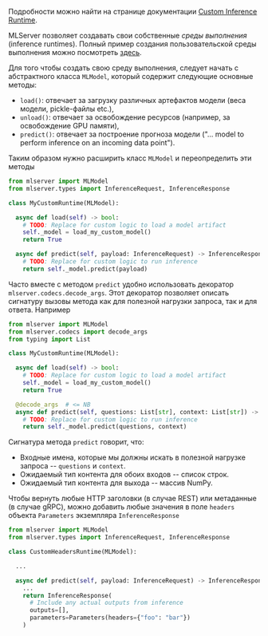 Подробности можно найти на странице документации [Custom Inference Runtime](https://mlserver.readthedocs.io/en/latest/user-guide/custom.html).

MLServer позволяет создавать свои собственные _среды выполнения_ (inference runtimes). Полный пример создания пользовательской среды выполнения можно посмотреть [здесь](https://mlserver.readthedocs.io/en/latest/user-guide/custom.html).

Для того чтобы создать свою среду выполнения, следует начать с абстрактного класса `MLModel`, который содержит следующие основные методы:
- `load()`: отвечает за загрузку различных артефактов модели (веса модели, pickle-файлы etc.),
- `unload()`: отвечает за освобождение ресурсов (например, за освобождение GPU памяти),
- `predict()`: отвечает за построение прогноза модели ("... model to perform inference on an incoming data point").

Таким образом нужно расширить класс `MLModel` и переопределить эти методы
```python
from mlserver import MLModel
from mlserver.types import InferenceRequest, InferenceResponse

class MyCustomRuntime(MLModel):

  async def load(self) -> bool:
    # TODO: Replace for custom logic to load a model artifact
    self._model = load_my_custom_model()
    return True

  async def predict(self, payload: InferenceRequest) -> InferenceResponse:
    # TODO: Replace for custom logic to run inference
    return self._model.predict(payload)
```

Часто вместе с методом `predict` удобно использовать декоратор `mlserver.codecs.decode_args`. Этот декоратор позволяет описать сигнатуру вызовы метода как для полезной нагрузки запроса, так и для ответа. Например
```python
from mlserver import MLModel
from mlserver.codecs import decode_args
from typing import List

class MyCustomRuntime(MLModel):

  async def load(self) -> bool:
    # TODO: Replace for custom logic to load a model artifact
    self._model = load_my_custom_model()
    return True

  @decode_args  # <= NB
  async def predict(self, questions: List[str], context: List[str]) -> np.ndarray:
    # TODO: Replace for custom logic to run inference
    return self._model.predict(questions, context)
```

Сигнатура метода `predict` говорит, что:
- Входные имена, которые мы должны искать в полезной нагрузке запроса -- `questions` и `context`.
- Ожидаемый тип контента для обоих входов -- список строк.
- Ожидаемый тип контента для выхода -- массив NumPy.

Чтобы вернуть любые HTTP заголовки (в случае REST) или метаданные (в случае gRPC), можно добавить любые значения в поле `headers` объекта `Parameters` экземпляра `InferenceResponse`
```python
from mlserver import MLModel
from mlserver.types import InferenceRequest, InferenceResponse

class CustomHeadersRuntime(MLModel):

  ...

  async def predict(self, payload: InferenceRequest) -> InferenceResponse:
    ...
    return InferenceResponse(
      # Include any actual outputs from inference
      outputs=[],
      parameters=Parameters(headers={"foo": "bar"})
    )
```

